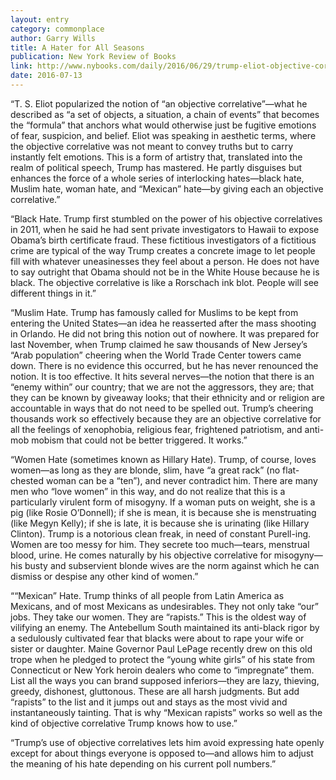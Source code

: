 ```yaml
---
layout: entry
category: commonplace
author: Garry Wills
title: A Hater for All Seasons
publication: New York Review of Books
link: http://www.nybooks.com/daily/2016/06/29/trump-eliot-objective-correlatives-hater-for-all-seasons/
date: 2016-07-13
---
```


“T. S. Eliot popularized the notion of “an objective correlative”—what he described as “a set of objects, a situation, a chain of events” that becomes the “formula” that anchors what would otherwise just be fugitive emotions of fear, suspicion, and belief. Eliot was speaking in aesthetic terms, where the objective correlative was not meant to convey truths but to carry instantly felt emotions. This is a form of artistry that, translated into the realm of political speech, Trump has mastered. He partly disguises but enhances the force of a whole series of interlocking hates—black hate, Muslim hate, woman hate, and “Mexican” hate—by giving each an objective correlative.”

“Black Hate. Trump first stumbled on the power of his objective correlatives in 2011, when he said he had sent private investigators to Hawaii to expose Obama’s birth certificate fraud. These fictitious investigators of a fictitious crime are typical of the way Trump creates a concrete image to let people fill with whatever uneasinesses they feel about a person. He does not have to say outright that Obama should not be in the White House because he is black. The objective correlative is like a Rorschach ink blot. People will see different things in it.”

“Muslim Hate. Trump has famously called for Muslims to be kept from entering the United States—an idea he reasserted after the mass shooting in Orlando. He did not bring this notion out of nowhere. It was prepared for last November, when Trump claimed he saw thousands of New Jersey’s “Arab population” cheering when the World Trade Center towers came down. There is no evidence this occurred, but he has never renounced the notion. It is too effective. It hits several nerves—the notion that there is an “enemy within” our country; that we are not the aggressors, they are; that they can be known by giveaway looks; that their ethnicity and or religion are accountable in ways that do not need to be spelled out. Trump’s cheering thousands work so effectively because they are an objective correlative for all the feelings of xenophobia, religious fear, frightened patriotism, and anti-mob mobism that could not be better triggered. It works.”

“Women Hate (sometimes known as Hillary Hate). Trump, of course, loves women—as long as they are blonde, slim, have “a great rack” (no flat-chested woman can be a “ten”), and never contradict him. There are many men who “love women” in this way, and do not realize that this is a particularly virulent form of misogyny. If a woman puts on weight, she is a pig (like Rosie O’Donnell); if she is mean, it is because she is menstruating (like Megyn Kelly); if she is late, it is because she is urinating (like Hillary Clinton). Trump is a notorious clean freak, in need of constant Purell-ing. Women are too messy for him. They secrete too much—tears, menstrual blood, urine. He comes naturally by his objective correlative for misogyny—his busty and subservient blonde wives are the norm against which he can dismiss or despise any other kind of women.”

““Mexican” Hate. Trump thinks of all people from Latin America as Mexicans, and of most Mexicans as undesirables. They not only take “our” jobs. They take our women. They are “rapists.” This is the oldest way of vilifying an enemy. The Antebellum South maintained its anti-black rigor by a sedulously cultivated fear that blacks were about to rape your wife or sister or daughter. Maine Governor Paul LePage recently drew on this old trope when he pledged to protect the “young white girls” of his state from Connecticut or New York heroin dealers who come to “impregnate” them. List all the ways you can brand supposed inferiors—they are lazy, thieving, greedy, dishonest, gluttonous. These are all harsh judgments. But add “rapists” to the list and it jumps out and stays as the most vivid and instantaneously tainting. That is why “Mexican rapists” works so well as the kind of objective correlative Trump knows how to use.”

“Trump’s use of objective correlatives lets him avoid expressing hate openly except for about things everyone is opposed to—and allows him to adjust the meaning of his hate depending on his current poll numbers.”

